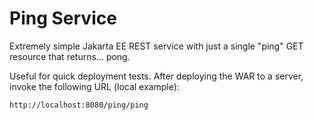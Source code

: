 # Ping Service

Extremely simple Jakarta EE REST service with just a single "ping" GET resource that returns... pong.

Useful for quick deployment tests. After deploying the WAR to a server, invoke the following URL (local example):

`http://localhost:8080/ping/ping`
